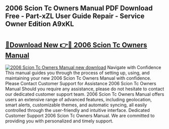 ## 2006 Scion Tc Owners Manual PDF Download Free - Part-xZL User Guide Repair - Service Owner Edition A9xKL

# <h2><a href="http://bc10556.oget.top/?id=2006+Scion+Tc+Owners+Manual">🔗Download New 👉🔴 2006 Scion Tc Owners Manual</a></h2>

[![2006 Scion Tc Owners Manual new download](https://i.imgur.com/5g1atiW.png)](http://bc10556.oget.top/?id=2006+Scion+Tc+Owners+Manual)
Navigate with Confidence This manual guides you through the process of setting up, using, and maintaining your new 2006 Scion Tc Owners Manual with confidence. Please Contact Customer Support for Assistance 2006 Scion Tc Owners Manual Should you require any assistance, please do not hesitate to contact our dedicated customer support team. 2006 Scion Tc Owners Manual offers users an extensive range of advanced features, including geolocation, smart alerts, customizable themes, and automatic syncing, all easily controlled through the user-friendly and intuitive interface. Dedicated Customer Support 2006 Scion Tc Owners Manual. We are committed to providing you with personalized and timely support.
